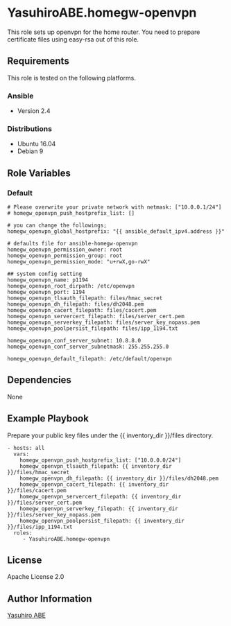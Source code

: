 YasuhiroABE.homegw-openvpn
==========================

This role sets up openvpn for the home router.
You need to prepare certificate files using easy-rsa out of this role.

Requirements
------------

This role is tested on the following platforms.

### Ansible
- Version 2.4

### Distributions
- Ubuntu 16.04
- Debian 9

Role Variables
--------------

### Default

    # Please overwrite your private network with netmask: ["10.0.0.1/24"]
    # homegw_openvpn_push_hostprefix_list: []

    # you can change the followings;
    homegw_openvpn_global_hostprefix: "{{ ansible_default_ipv4.address }}"

    # defaults file for ansible-homegw-openvpn
    homegw_openvpn_permission_owner: root
    homegw_openvpn_permission_group: root
    homegw_openvpn_permission_mode: "u+rwX,go-rwX"

    ## system config setting
    homegw_openvpn_name: p1194
    homegw_openvpn_root_dirpath: /etc/openvpn
    homegw_openvpn_port: 1194
    homegw_openvpn_tlsauth_filepath: files/hmac_secret
    homegw_openvpn_dh_filepath: files/dh2048.pem
    homegw_openvpn_cacert_filepath: files/cacert.pem
    homegw_openvpn_servercert_filepath: files/server_cert.pem
    homegw_openvpn_serverkey_filepath: files/server_key_nopass.pem
    homegw_openvpn_poolpersist_filepath: files/ipp_1194.txt
    
    homegw_openvpn_conf_server_subnet: 10.8.8.0
    homegw_openvpn_conf_server_subnetmask: 255.255.255.0
    
    homegw_openvpn_default_filepath: /etc/default/openvpn
    
Dependencies
------------
None


Example Playbook
----------------

Prepare your public key files under the {{ inventory_dir }}/files directory.

    - hosts: all
      vars:
        homegw_openvpn_push_hostprefix_list: ["10.0.0.0/24"]
        homegw_openvpn_tlsauth_filepath: {{ inventory_dir }}/files/hmac_secret
        homegw_openvpn_dh_filepath: {{ inventory_dir }}/files/dh2048.pem
        homegw_openvpn_cacert_filepath: {{ inventory_dir }}/files/cacert.pem
        homegw_openvpn_servercert_filepath: {{ inventory_dir }}/files/server_cert.pem
        homegw_openvpn_serverkey_filepath: {{ inventory_dir }}/files/server_key_nopass.pem
        homegw_openvpn_poolpersist_filepath: {{ inventory_dir }}/files/ipp_1194.txt
      roles:
         - YasuhiroABE.homegw-openvpn

License
-------

Apache License 2.0

Author Information
------------------

[Yasuhiro ABE](http://www.yasundial.org/foaf.xml)

